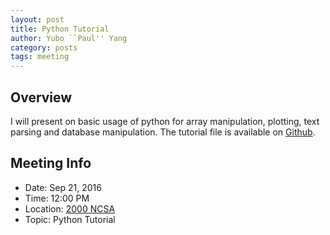 ```yaml
---
layout: post
title: Python Tutorial
author: Yubo ``Paul'' Yang
category: posts
tags: meeting
---
```


## Overview

I will present on basic usage of python for array manipulation, plotting, text parsing and database manipulation. The tutorial file is available on [Github][1].

## Meeting Info

* Date: Sep 21, 2016
* Time: 12:00 PM
* Location: [2000 NCSA][ncsa_map]
* Topic: Python Tutorial

[ncsa_map]: https://www.google.com/maps/place/National+Center+for+Supercomputing+Applications/@40.1149202,-88.2270529,17z/data=!3m1!4b1!4m2!3m1!1s0x880cd76a466b2661:0x9126ea842d5a08ba
[1]: https://github.com/Paul-St-Young/share/blob/master/python-tutorial/python.ipynb
